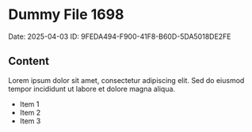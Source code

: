 # Dummy File 1698

Date: 2025-04-03
ID: 9FEDA494-F900-41F8-B60D-5DA5018DE2FE

## Content

Lorem ipsum dolor sit amet, consectetur adipiscing elit.
Sed do eiusmod tempor incididunt ut labore et dolore magna aliqua.

* Item 1
* Item 2
* Item 3


